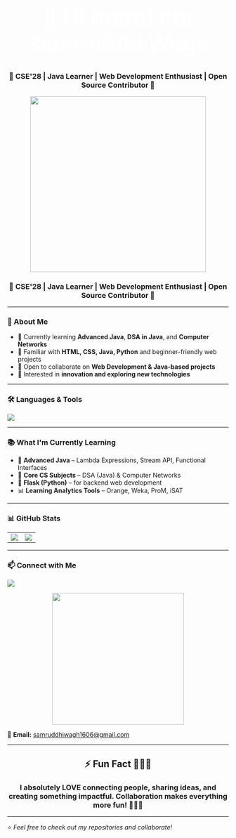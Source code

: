 <h1 align="center" style="color:white; font-size: 50px;">
  👋 Hi there! I'm Samruddhi Wagh
</h1>
<h3 align="center">🌟 CSE'28 | Java Learner | Web Development Enthusiast | Open Source Contributor 🌟</h3>

<p align="center">
  <img src="https://media.giphy.com/media/L1R1tvI9svkIWwpVYr/giphy.gif" width="400px" />
</p>
<h3 align="center">🌟 CSE'28 | Java Learner | Web Development Enthusiast | Open Source Contributor 🌟</h3>

---

### 🚀 About Me
- 🔭 Currently learning **Advanced Java**, **DSA in Java**, and **Computer Networks**  
- 🌱 Familiar with **HTML, CSS, Java, Python** and beginner-friendly web projects  
- 💞️ Open to collaborate on **Web Development & Java-based projects**  
- 🎯 Interested in **innovation and exploring new technologies**  

---

### 🛠️ Languages & Tools  
<p>
  <img src="https://skillicons.dev/icons?i=java,python,html,css,mysql,postman,vscode,canva" />
</p>

---

### 📚 What I'm Currently Learning
- 🚀 **Advanced Java** – Lambda Expressions, Stream API, Functional Interfaces  
- 📖 **Core CS Subjects** – DSA (Java) & Computer Networks  
- 🐍 **Flask (Python)** – for backend web development  
- 📊 **Learning Analytics Tools** – Orange, Weka, ProM, iSAT  

---

### 📊 GitHub Stats
<table>
<tr>
<td>
<img src="https://github-readme-stats.vercel.app/api?username=Samruddhiwagh1606&show_icons=true&theme=radical" />
</td>
<td>
<img src="https://github-readme-stats.vercel.app/api/top-langs/?username=Samruddhiwagh1606&layout=compact&theme=radical" />
</td>
</tr>
</table>

---

### 📫 Connect with Me
<p>
  <a href="https://www.linkedin.com/in/samruddhi-wagh-176443319/">
    <img src="https://img.shields.io/badge/LinkedIn-Connect-blue?style=for-the-badge&logo=linkedin" />
  </a>
</p>

<p align="center">
  <img src="https://media.giphy.com/media/qgQUggAC3Pfv687qPC/giphy.gif" width="300px" />
</p>

📧 **Email:** samruddhiwagh1606@gmail.com  

---

<h2 align="center">⚡ Fun Fact 🤩🎉✨</h2>
<h3 align="center">I absolutely LOVE connecting people, sharing ideas, and creating something impactful. Collaboration makes everything more fun! 🚀💡💖</h3>

---

⭐ *Feel free to check out my repositories and collaborate!*  
